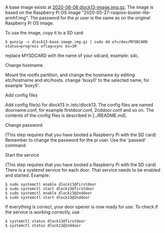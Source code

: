 A base image exists at [2020-06-08 dlock13-image.img.gz](http://heim.bitraf.no/tingo/files/iso/dlock13-base-image.img.gz). 
The image is based on the Raspberry Pi OS image "2020-05-27-raspios-buster-lite-armhf.img". The password for the pi user
is the same as on the original Raspberry Pi OS image.

To use the image, copy it to a SD card

    $ gunzip -c dlock13-base-image.img.gz | sudo dd of=/dev/MYSDCARD status=progress oflag=sync bs=1M

replace MYSDCARD with the name of your sdcard, example: sdc.

Change hostname.

Mount the rootfs partition, and change the hostname by editing etc/hostname and etc/hosts. change 'boxy0' to the selected 
name, for example 'boxy5'.

Add config files

Add config file(s) for dlock13 in /etc/dlock13. The config files are named doorname.conf, for example firstdoor.conf, 
2nddoor.conf and so on. The contents of the config files is described in [../README.md].

Change password

(This step requires that you have booted a Raspberry Pi with the SD card)
Remember to change the password for the pi user. Use the 'passwd' command

Start the service

(This step requires that you have booted a Raspberry Pi with the SD card)
There is a systemd service for each door. That service needs to be enabled and started. Example:

    $ sudo systemctl enable dlock13@firstdoor
    $ sudo systemctl start dlock13@firstdoor
    $ sudo systemctl enable dlock13@2nddoor
    $ sudo systemctl start dlock13@2nddoor

If everything is correct, your door opener is now ready for use. To check if the service is working correctly, use

    $ systemctl status dlock13@firstdoor
    $ systemctl status dlock13@2nddoor
